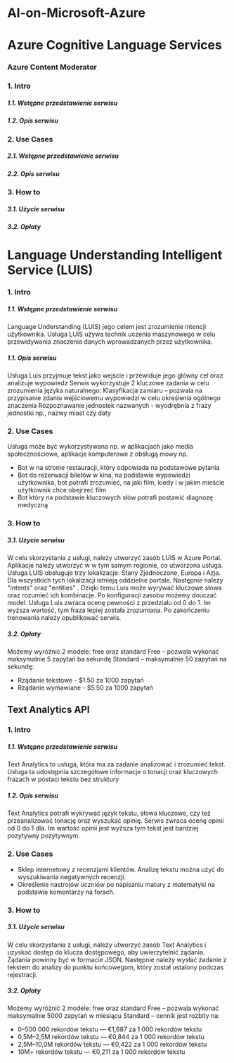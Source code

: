 # AI-on-Microsoft-Azure


# Azure Cognitive Language Services

### Azure Content Moderator
### 1. Intro
##### 1.1. Wstępne przedstawienie serwisu
##### 1.2. Opis serwisu

### 2. Use Cases
##### 2.1. Wstępne przedstawienie serwisu
##### 2.2. Opis serwisu

### 3. How to
##### 3.1. Użycie serwisu
##### 3.2. Opłaty

# Language Understanding Intelligent Service (LUIS)

### 1. Intro
##### 1.1. Wstępne przedstawienie serwisu
Language Understanding (LUIS) jego celem jest zrozumienie intencji użytkownika. Usługa LUIS używa technik uczenia maszynowego w celu przewidywania znaczenia danych wprowadzanych przez użytkownika.

##### 1.1. Opis serwisu

Usługa Luis przyjmuje tekst jako wejście i przewiduje jego główny cel oraz analizuje wypowiedz
Serwis wykorzystuje 2 kluczowe zadania w celu zrozumienia języka naturalnego:
Klasyfikacja zamiaru – pozwala na przypisanie zdaniu wejściowemu wypowiedzi w celu określenia ogólnego znaczenia 
Rozpoznawanie jednostek nazwanych  - wyodrębnia z frazy jednostki np., nazwy miast czy daty


### 2. Use Cases
Usługa może być wykorzystywana np. w aplikacjach jako media społecznościowe, aplikacje komputerowe z obsługą mowy np.

* Bot w na stronie restauracji, który odpowiada na podstawowe pytania 
* Bot do rezerwacji biletów w kina, na podstawie wypowiedzi użytkownika, bot potrafi zrozumieć, na jaki film, kiedy i w jakim mieście użytkownik chce obejrzeć film
* Bot który na podstawie kluczowych słów potrafi postawić diagnozę medyczną 

### 3. How to
##### 3.1. Użycie serwisu

W celu skorzystania z usługi, należy utworzyć zasób LUIS w Azure Portal. Aplikacje należy utworzyć w  w tym samym regionie, co utworzona usługa. Usługa LUIS obsługuje trzy lokalizacje: Stany Zjednoczone, Europa i Azja. Dla wszystkich tych lokalizacji istnieją oddzielne portale. Następnie należy "intents" oraz "entities" . Dzięki temu Luis może wyrywać kluczowe słowa oraz rozumieć ich kombinacje.  Po konfiguracji zasobu możemy douczać model. Usługa Luis zwraca ocenę pewności z przedziału od 0 do 1. Im wyższa wartość, tym fraza lepiej została zrozumiana. Po zakończeniu trenowania należy opublikować serwis. 

##### 3.2. Opłaty
Możemy wyróżnić 2 modele: free oraz standard
Free – pozwala wykonać maksymalnie 5 zapytań ba sekundę
Standard – maksymalnie 50 zapytań na sekundę:
*	Rządanie tekstowe - $1.50 za 1000 zapytań
*	Rządanie wymawiane - $5.50 za 1000 zapytań

## Text Analytics API

### 1. Intro
##### 1.1. Wstępne przedstawienie serwisu
Text Analytics to usługa, która ma za zadanie analizować i zrozumieć tekst. Usługa ta udostępnia szczegółowe informacje o tonacji oraz kluczowych frazach w postaci tekstu bez struktury
##### 1.2. Opis serwisu
Text Analytics potrafi wykrywać język tekstu, słowa kluczowe, czy też przeanalizować tonację oraz wyszukać opinię. Serwis zwraca ocenę opinii od 0 do 1 dla. Im wartość opinii jest wyższa tym tekst jest bardziej pozytywny pozytywnym. 

### 2. Use Cases

* Sklep internetowy z recenzjami klientów. Analizę tekstu można użyć do wyszukiwania negatywnych recenzji.
* Określenie nastrojów uczniów po napisaniu matury z matematyki na podstawie komentarzy na forach. 


### 3. How to
##### 3.1. Użycie serwisu
W celu skorzystania z usługi, należy utworzyć zasób Text Analytics i uzyskać dostęp do klucza dostępowego, aby uwierzytelnić żądania. Żądania powinny być w formacie JSON.
Następnie należy wysłać żadanie z tekstem do analizy do punktu końcowegom, który został ustalony podczas rejestracji. 

##### 3.2. Opłaty
Możemy wyróżnić 2 modele: free oraz standard
Free – pozwala wykonać maksymalnie 5000 zapytań w miesiącu
Standard – cennik jest rozbity na:
* 0–500 000 rekordów tekstu — €1,687 za 1 000 rekordów tekstu
* 0,5M–2,5M rekordów tekstu — €0,844 za 1 000 rekordów tekstu
* 2,5M–10,0M rekordów tekstu — €0,422 za 1 000 rekordów tekstu
* 10M+ rekordów tekstu — €0,211 za 1 000 rekordów tekstu

